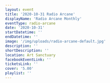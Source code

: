 ```yaml
---
layout: event
title: '2020-10-31 Radio Arcane'
displayName: 'Radio Arcane Monthly'
eventType: radio-arcane
date: '2020-10-31'
startDatetime: ''
endDatetime: ''
image: '/img/uploads/radio-arcane-default.jpg'
description: ''
shortDescription: ''
location: Art Sanctuary
facebookEventLink: ''
ticketsLink: ''
cover: '5.00'
playlist: ''
---
```

